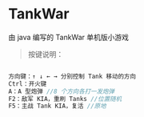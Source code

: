 # TankWar
由 java 编写的 TankWar 单机版小游戏

> 按键说明：
```java

方向键：↑ ↓ ← → 分别控制 Tank 移动的方向
Ctrl：开火键
A：A 型炮弹 //8 个方向各打一发炮弹
F2：敌军 KIA，重刷 Tanks //位置随机
F5：主战 Tank KIA，复活 //原地

```
